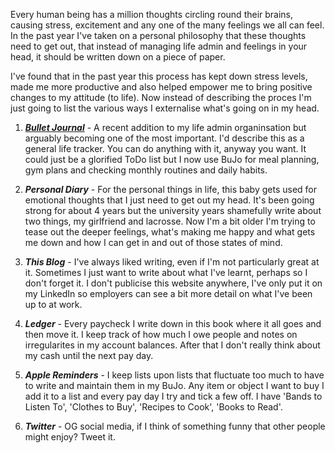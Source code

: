 Every human being has a million thoughts circling round their brains, causing stress, excitement and any one of the many feelings we all can feel. In the past year I've taken on a personal philosophy that these thoughts need to get out, that instead of managing life admin and feelings in your head, it should be written down on a piece of paper.

I've found that in the past year this process has kept down stress levels, made me more productive and also helped empower me to bring positive changes to my attitude (to life). Now instead of describing the proces I'm just going to list the various ways I externalise what's going on in my head.

1. **_[Bullet Journal](http://bulletjournal.com/get-started/)_** - A recent addition to my life admin organinsation but arguably becoming one of the most important. I'd describe this as a general life tracker. You can do anything with it, anyway you want. It could just be a glorified ToDo list but I now use BuJo for meal planning, gym plans and checking monthly routines and daily habits.

2. **_Personal Diary_** - For the personal things in life, this baby gets used for emotional thoughts that I just need to get out my head. It's been going strong for about 4 years but the university years shamefully write about two things, my girlfriend and lacrosse. Now I'm a bit older I'm trying to tease out the deeper feelings, what's making me happy and what gets me down and how I can get in and out of those states of mind.

3. **_This Blog_** - I've always liked writing, even if I'm not particularly great at it. Sometimes I just want to write about what I've learnt, perhaps so I don't forget it. I don't publicise this website anywhere, I've only put it on my LinkedIn so employers can see a bit more detail on what I've been up to at work.

4. **_Ledger_** - Every paycheck I write down in this book where it all goes and then move it. I keep track of how much I owe people and notes on irregularites in my account balances. After that I don't really think about my cash until the next pay day.

5. **_Apple Reminders_** - I keep lists upon lists that fluctuate too much to have to write and maintain them in my BuJo. Any item or object I want to buy I add it to a list and every pay day I try and tick a few off. I have 'Bands to Listen To', 'Clothes to Buy', 'Recipes to Cook', 'Books to Read'.

6. **_Twitter_** - OG social media, if I think of something funny that other people might enjoy? Tweet it.
